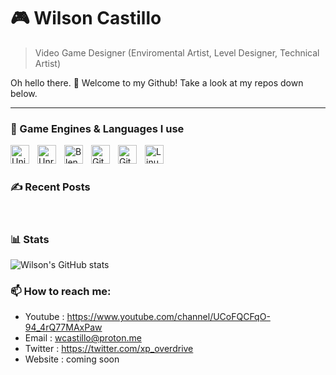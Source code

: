 # 🎮 Wilson Castillo 

> Video Game Designer (Enviromental Artist, Level Designer, Technical Artist)

Oh hello there. 👋
Welcome to my Github!
Take a look at my repos down below.

---


### 🧰 Game Engines & Languages I use

<img align="left" alt="Unity" width="30px" style="padding-right:10px;" src="https://cdn.jsdelivr.net/gh/devicons/devicon/icons/unity/unity-original.svg" />
<img align="left" alt="Unreal" width="30px" style="padding-right:10px;" src="https://cdn.jsdelivr.net/gh/devicons/devicon/icons/unrealengine/unrealengine-original.svg" />
<img align="left" alt="Blender" width="30px" style="padding-right:10px;" src="https://cdn.jsdelivr.net/gh/devicons/devicon/icons/blender/blender-original.svg" />

<!--
I publish all of my content on my website !Link Website Here!.

<img align="left" alt="C++" width="30px" style="padding-right:10px;" src="https://cdn.jsdelivr.net/gh/devicons/devicon/icons/cplusplus/cplusplus-line.svg" />

-->

<img align="left" alt="Git" width="30px" style="padding-right:10px;" src="https://cdn.jsdelivr.net/gh/devicons/devicon/icons/git/git-original.svg" />
<img align="left" alt="GitHub" width="30px" style="padding-right:10px;" src="https://cdn.jsdelivr.net/gh/devicons/devicon/icons/github/github-original.svg" />
<img align="left" alt="Linux" width="30px" style="padding-right:10px;" src="https://cdn.jsdelivr.net/gh/devicons/devicon/icons/linux/linux-original.svg" />

<br />

#

### ✍ Recent Posts


<br />

### 📊 Stats

![Wilson's GitHub stats](https://github-readme-stats.vercel.app/api?username=WilsonXp&show_icons=true&theme=rose_pine)

### 📫 How to reach me:
  - Youtube   : <https://www.youtube.com/channel/UCoFQCFqO-94_4rQ77MAxPaw>
  - Email     : wcastillo@proton.me
  - Twitter   : <https://twitter.com/xp_overdrive>
  - Website   : coming soon




<!-- ![GitHub Streak](https://streak-stats.demolab.com?user=WilsonXp&theme=gruvbox&border_radius=4.5) -->

<!--
**XpWilson/XpWilson** is a ✨ _special_ ✨ repository because its `README.md` (this file) appears on your GitHub profile.

Here are some ideas to get you started:

- 🔭 I’m currently working on ...
- 🌱 I’m currently learning ...
- 👯 I’m looking to collaborate on ...
- 🤔 I’m looking for help with ...
- 💬 Ask me about ...
- 📫 How to reach me: ...
- 😄 Pronouns: ...
- ⚡ Fun fact: ...
-->
